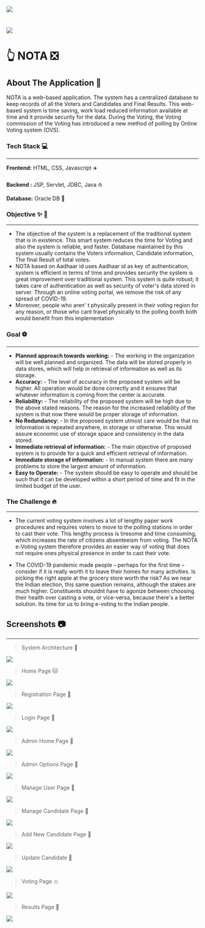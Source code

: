 ![](https://encrypted-tbn0.gstatic.com/images?q=tbn:ANd9GcSeTgc9xhFz-O1L2jYcfbc3MqkotBF4Ej19Qw&usqp=CAU)

![](https://qph.cf2.quoracdn.net/main-qimg-e190c32f6331318e9d202f9f8a10812c-lq)
=============

:point_up_2:  NOTA  :negative_squared_cross_mark:
=============
About The Application :page_facing_up:
-------------
NOTA is a web-based application. The system has a centralized database to keep records of all the Voters and Candidates and Final Results. This web-based system is time saving, work load reduced information available at time and it provide security for the data. During the Voting, the Voting commission of the Voting has introduced a new method of polling by Online Voting system (OVS).

### Tech Stack :computer:
-----------
**Frontend:** HTML, CSS, Javascript  :airplane:

**Backend	:** JSP, Servlet, JDBC, Java  :boat:

**Database:** Oracle DB  :tractor:

### Objective :sparkles:  :rocket:
-------
- The objective of the system is a replacement of the traditional system that is in existence. This smart system reduces the time for Voting and also the system is reliable, and faster. Database maintained by this system usually contains the Voters information, Candidate information, The final Result of total votes.
- NOTA based on Aadhaar id uses Aadhaar id as key of authentication, system is efficient in terms of time and provides security the system is great improvement over traditional system. This system is quite robust; it takes care of authentication as well as security of voter's data stored in server. Through an online voting portal, we remove the risk of any spread of COVID-19.
- Moreover, people who aren' t physically present in their voting region for any reason, or those who cant travel physically to the polling booth both would benefit from this implementation


### Goal :soccer: 
-----
- **Planned approach towards working:** - The working in the organization will be well planned and organized. The data will be stored properly in data stores, which will help in retrieval of information as well as its storage.
- **Accuracy:** - The level of accuracy in the proposed system will be higher. All operation would be done correctly and it ensures that whatever information is coming from the center is accurate.
- **Reliability:** - The reliability of the proposed system will be high due to the above stated reasons. The reason for the increased reliability of the system is that now there would be proper storage of information.
- **No Redundancy:** - In the proposed system utmost care would be that no information is repeated anywhere, in storage or otherwise. This would assure economic use of storage space and consistency in the data stored.
- **Immediate retrieval of information:** - The main objective of proposed system is to provide for a quick and efficient retrieval of information. 
- **Immediate storage of information:** - In manual system there are many problems to store the largest amount of information.
- **Easy to Operate:** - The system should be easy to operate and should be such that it can be developed within a short period of time and fit in the limited budget of the user.


### The Challenge :fire:
-----
- The current voting system involves a lot of lengthy paper work procedures and requires voters to move to the polling stations in order to cast their vote. This lengthy process is tiresome and time consuming, which increases the rate of citizens absenteeism from voting. The NOTA e-Voting system therefore provides an easier way of voting that does not require ones physical presence in order to cast their vote.

- The COVID-19 pandemic made people – perhaps for the first time – consider if it is really worth it to leave their homes for many activities. Is picking the right apple at the grocery store worth the risk? As we near the Indian election, this same question remains, although the stakes are much higher. Constituents shouldnt have to agonize between choosing their health over casting a vote, or vice-versa, because there's a better solution. Its time for us to bring e-voting to the Indian people.


## Screenshots :camera:
--------
>  System Architecture  :dog:

![](images/1.png)


> Home Page  :cat:

![](images/2.png)


> Registration Page  :elephant:

![](images/3.png)


> Login Page  :camel:

![](images/4.png)


> Admin Home Page  :panda_face:

![](images/5.png)


> Admin Options Page  :octopus:

![](images/6.png)


> Manage User Page  :whale2:

![](images/8.png)


> Manage Candidate Page  :tiger2:

![](images/9.png)


> Add New Candidate Page :crocodile:

![](images/10.png)


> Update Candidate  :penguin:

![](images/11.png)


> Voting Page  :snowman:

![](images/13.png)


> Results Page  :honeybee:

![](images/12.png)

